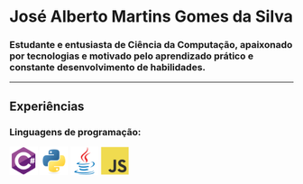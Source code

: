 <h1>José Alberto Martins Gomes da Silva</h1>
<h3>Estudante e entusiasta de Ciência da Computação, apaixonado por tecnologias e motivado pelo aprendizado prático e constante desenvolvimento de habilidades.</h2>

<hr>

<h2>Experiências</h2>
<h3>Linguagens de programação:</h3>

<div>
  <img src="images/csharp.png" alt="C# Logo" width="50">
  <img src="images/python.png" alt="Python Logo" width="50">
  <img src="images/java.png" alt="Java Logo" width="50">
  <img src="images/javascript.png" alt="JavaScript Logo" width="50">
</div>